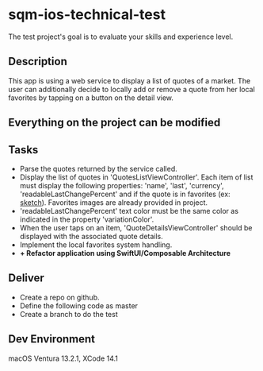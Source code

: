 # sqm-ios-technical-test
The test project's goal is to evaluate your skills and experience level.

## Description 
This app is using a web service to display a list of quotes of a market. The user can additionally decide to locally add or remove a quote from her local favorites by tapping on a button on the detail view.
 
## Everything on the project can be modified

## Tasks
 * Parse the quotes returned by the service called.
 * Display the list of quotes in 'QuotesListViewController'. Each item of list must display the following properties: 'name', 'last', 'currency', 'readableLastChangePercent' and if the quote is in favorites (ex: [sketch](../master/cell_sketch.png)). Favorites images are already provided in project.
 * 'readableLastChangePercent' text color must be the same color as indicated in the property 'variationColor'.
 * When the user taps on an item, 'QuoteDetailsViewController' should be displayed with the associated quote details.
 * Implement the local favorites system handling.
 * **+ Refactor application using SwiftUI/Composable Architecture**

## Deliver
* Create a repo on github.
* Define the following code as master
* Create a branch to do the test

## Dev Environment
macOS Ventura 13.2.1, XCode 14.1
